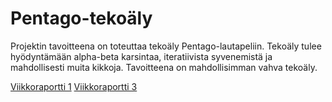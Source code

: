 # Pentago-tekoäly
Projektin tavoitteena on toteuttaa tekoäly Pentago-lautapeliin. Tekoäly tulee hyödyntämään alpha-beta karsintaa, iteratiivista syvenemistä
ja mahdollisesti muita kikkoja. Tavoitteena on mahdollisimman vahva tekoäly.

[Viikkoraportti 1](https://github.com/tykkipeli/PentagoProject/blob/master/Dokumentaatio/viikkoraportti1.md)
[Viikkoraportti 3](https://github.com/tykkipeli/PentagoProject/blob/master/Dokumentaatio/viikkoraportti3.md)
